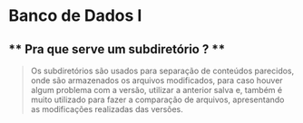 # **Banco de Dados I** #

## ** Pra que serve um subdiretório ? **

> Os subdiretórios são usados para separação de conteúdos parecidos, onde são armazenados os arquivos modificados, para caso houver algum problema com a versão, utilizar a anterior salva e, também é muito utilizado para fazer a comparação de arquivos, apresentando as modificações realizadas das versões.
